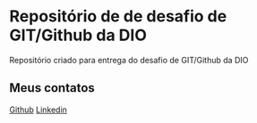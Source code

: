 # Repositório de  de desafio de GIT/Github da DIO
Repositório criado para entrega do desafio de GIT/Github da DIO

## Meus contatos
[Github](https://github.com/Erison-Alexandre)
[Linkedin](https://www.linkedin.com/in/erison-alexandre-b221ba31/)
